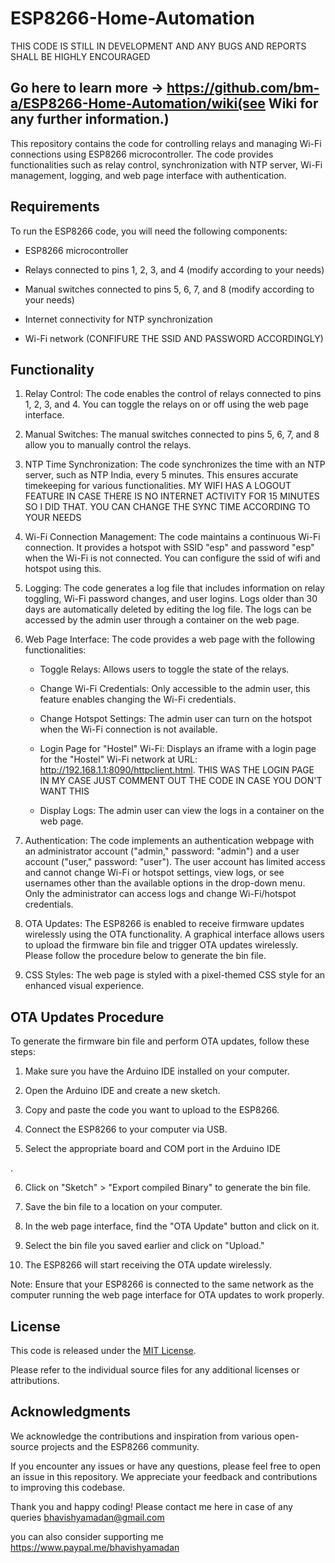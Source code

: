 # ESP8266-Home-Automation
THIS CODE IS STILL IN DEVELOPMENT AND ANY BUGS AND REPORTS SHALL BE HIGHLY ENCOURAGED 
## Go here to learn more -> https://github.com/bm-a/ESP8266-Home-Automation/wiki(see Wiki for any further information.)



This repository contains the code for controlling relays and managing Wi-Fi connections using ESP8266 microcontroller. The code provides functionalities such as relay control, synchronization with NTP server, Wi-Fi management, logging, and web page interface with authentication.

## Requirements

To run the ESP8266 code, you will need the following components:

- ESP8266 microcontroller

- Relays connected to pins 1, 2, 3, and 4 (modify according to your needs)

- Manual switches connected to pins 5, 6, 7, and 8 (modify according to your needs)

- Internet connectivity for NTP synchronization

- Wi-Fi network (CONFIFURE THE SSID AND PASSWORD ACCORDINGLY)

## Functionality

1. Relay Control: The code enables the control of relays connected to pins 1, 2, 3, and 4. You can toggle the relays on or off using the web page interface.

2. Manual Switches: The manual switches connected to pins 5, 6, 7, and 8 allow you to manually control the relays.

3. NTP Time Synchronization: The code synchronizes the time with an NTP server, such as NTP India, every 5 minutes. This ensures accurate timekeeping for various functionalities. MY WIFI HAS A LOGOUT FEATURE IN CASE THERE IS NO INTERNET ACTIVITY FOR 15 MINUTES SO I DID THAT. YOU CAN CHANGE THE SYNC TIME ACCORDING TO YOUR NEEDS

4. Wi-Fi Connection Management: The code maintains a continuous Wi-Fi connection. It provides a hotspot with SSID "esp" and password "esp" when the Wi-Fi is not connected. You can configure the ssid of wifi and hotspot using this.

5. Logging: The code generates a log file that includes information on relay toggling, Wi-Fi password changes, and user logins. Logs older than 30 days are automatically deleted by editing the log file. The logs can be accessed by the admin user through a container on the web page.

6. Web Page Interface: The code provides a web page with the following functionalities:

   - Toggle Relays: Allows users to toggle the state of the relays.

   - Change Wi-Fi Credentials: Only accessible to the admin user, this feature enables changing the Wi-Fi credentials.

   - Change Hotspot Settings: The admin user can turn on the hotspot when the Wi-Fi connection is not available.

   - Login Page for "Hostel" Wi-Fi: Displays an iframe with a login page for the "Hostel" Wi-Fi network at URL: http://192.168.1.1:8090/httpclient.html. THIS WAS THE LOGIN PAGE IN MY CASE JUST COMMENT OUT THE CODE IN CASE YOU DON'T WANT THIS

   - Display Logs: The admin user can view the logs in a container on the web page.

7. Authentication: The code implements an authentication webpage with an administrator account ("admin," password: "admin") and a user account ("user," password: "user"). The user account has limited access and cannot change Wi-Fi or hotspot settings, view logs, or see usernames other than the available options in the drop-down menu. Only the administrator can access logs and change Wi-Fi/hotspot credentials.

8. OTA Updates: The ESP8266 is enabled to receive firmware updates wirelessly using the OTA functionality. A graphical interface allows users to upload the firmware bin file and trigger OTA updates wirelessly. Please follow the procedure below to generate the bin file.

9. CSS Styles: The web page is styled with a pixel-themed CSS style for an enhanced visual experience.

## OTA Updates Procedure

To generate the firmware bin file and perform OTA updates, follow these steps:

1. Make sure you have the Arduino IDE installed on your computer.

2. Open the Arduino IDE and create a new sketch.

3. Copy and paste the code you want to upload to the ESP8266.

4. Connect the ESP8266 to your computer via USB.

5. Select the appropriate board and COM port in the Arduino IDE

.

6. Click on "Sketch" > "Export compiled Binary" to generate the bin file.

7. Save the bin file to a location on your computer.

8. In the web page interface, find the "OTA Update" button and click on it.

9. Select the bin file you saved earlier and click on "Upload."

10. The ESP8266 will start receiving the OTA update wirelessly.

Note: Ensure that your ESP8266 is connected to the same network as the computer running the web page interface for OTA updates to work properly.

## License

This code is released under the [MIT License](https://opensource.org/licenses/MIT).

Please refer to the individual source files for any additional licenses or attributions.

## Acknowledgments

We acknowledge the contributions and inspiration from various open-source projects and the ESP8266 community.

If you encounter any issues or have any questions, please feel free to open an issue in this repository. We appreciate your feedback and contributions to improving this codebase.

Thank you and happy coding!
Please contact me here in case of any queries
bhavishyamadan@gmail.com



you can also consider supporting me 
https://www.paypal.me/bhavishyamadan


